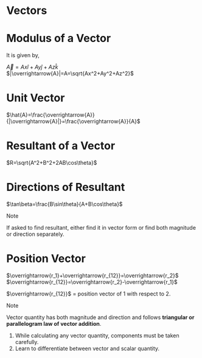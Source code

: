 # Vectors 

# Modulus of a Vector 

It is given by, 

$\overrightarrow{A}=Ax\hat{i}+Ay\hat{j}+Az\hat{k}$  
$|\overrightarrow{A}|=A=\sqrt{Ax^2+Ay^2+Az^2}$

# Unit Vector

$\hat{A}=\frac{\overrightarrow{A}}{|\overrightarrow{A}|}=\frac{\overrightarrow{A}}{A}$ 

# Resultant of a Vector 

$R=\sqrt{A^2+B^2+2AB\cos\theta}$

# Directions of Resultant 

$\tan\beta=\frac{B\sin\theta}{A+B\cos\theta}$

> [!NOTE]
> If asked to find resultant, either find it in vector form or find both magnitude or direction separately. 

# Position Vector 

$\overrightarrow{r_1}+\overrightarrow{r_{12}}=\overrightarrow{r_2}$  
$\overrightarrow{r_{12}}=\overrightarrow{r_2}-\overrightarrow{r_1}$

$\overrightarrow{r_{12}}$ = position vector of 1 with respect to 2. 

> [!NOTE]
> Vector quantity has both magnitude and direction and follows **triangular or parallelogram law of vector addition**.
>   1. While calculating any vector quantity, components must be taken carefully.
>   2. Learn to differentiate between vector and scalar quantity. 